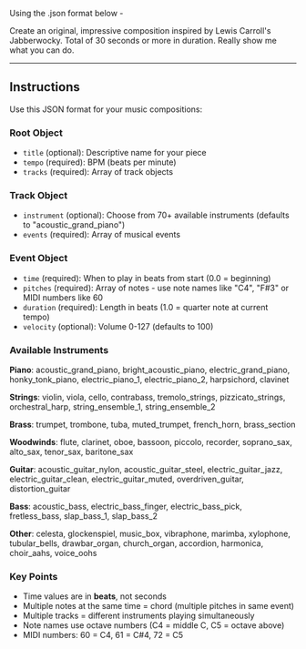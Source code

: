Using the .json format below -

Create an original, impressive composition inspired by Lewis Carroll's Jabberwocky. Total of 30 seconds or more in duration. Really show me what you can do.


---
## Instructions

Use this JSON format for your music compositions:

### Root Object
- `title` (optional): Descriptive name for your piece
- `tempo` (required): BPM (beats per minute)
- `tracks` (required): Array of track objects

### Track Object
- `instrument` (optional): Choose from 70+ available instruments (defaults to "acoustic_grand_piano")
- `events` (required): Array of musical events

### Event Object
- `time` (required): When to play in beats from start (0.0 = beginning)
- `pitches` (required): Array of notes - use note names like "C4", "F#3" or MIDI numbers like 60
- `duration` (required): Length in beats (1.0 = quarter note at current tempo)
- `velocity` (optional): Volume 0-127 (defaults to 100)

### Available Instruments
**Piano**: acoustic_grand_piano, bright_acoustic_piano, electric_grand_piano, honky_tonk_piano, electric_piano_1, electric_piano_2, harpsichord, clavinet

**Strings**: violin, viola, cello, contrabass, tremolo_strings, pizzicato_strings, orchestral_harp, string_ensemble_1, string_ensemble_2

**Brass**: trumpet, trombone, tuba, muted_trumpet, french_horn, brass_section

**Woodwinds**: flute, clarinet, oboe, bassoon, piccolo, recorder, soprano_sax, alto_sax, tenor_sax, baritone_sax

**Guitar**: acoustic_guitar_nylon, acoustic_guitar_steel, electric_guitar_jazz, electric_guitar_clean, electric_guitar_muted, overdriven_guitar, distortion_guitar

**Bass**: acoustic_bass, electric_bass_finger, electric_bass_pick, fretless_bass, slap_bass_1, slap_bass_2

**Other**: celesta, glockenspiel, music_box, vibraphone, marimba, xylophone, tubular_bells, drawbar_organ, church_organ, accordion, harmonica, choir_aahs, voice_oohs

### Key Points
- Time values are in **beats**, not seconds
- Multiple notes at the same time = chord (multiple pitches in same event)
- Multiple tracks = different instruments playing simultaneously
- Note names use octave numbers (C4 = middle C, C5 = octave above)
- MIDI numbers: 60 = C4, 61 = C#4, 72 = C5

